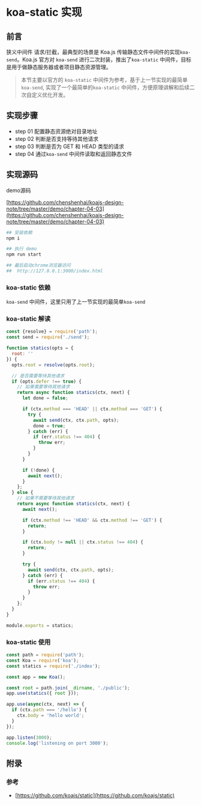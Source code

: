 # koa-static 实现

## 前言

狭义中间件 请求/拦截，最典型的场景是 Koa.js 传输静态文件中间件的实现`koa-send`。Koa.js 官方对 `koa-send` 进行二次封装，推出了`koa-static` 中间件，目标是用于做静态服务器或者项目静态资源管理。



> 本节主要以官方的 `koa-static` 中间件为参考，基于上一节实现的最简单`koa-send`, 实现了一个最简单的`koa-static` 中间件，方便原理讲解和后续二次自定义优化开发。



## 实现步骤

- step 01 配置静态资源绝对目录地址
- step 02 判断是否支持等待其他请求
- step 03 判断是否为 GET 和 HEAD 类型的请求
- step 04 通过`koa-send` 中间件读取和返回静态文件


## 实现源码

demo源码 

[https://github.com/chenshenhai/koajs-design-note/tree/master/demo/chapter-04-03](https://github.com/chenshenhai/koajs-design-note/tree/master/demo/chapter-04-03)

```sh
## 安装依赖
npm i

## 执行 demo
npm run start

## 最后启动chrome浏览器访问
##  http://127.0.0.1:3000/index.html
```

### koa-static 依赖

`koa-send` 中间件，这里只用了上一节实现的最简单`koa-send`

### koa-static 解读

```js
const {resolve} = require('path');
const send = require('./send');

function statics(opts = {
  root: ''
}) {
  opts.root = resolve(opts.root);

  // 是否需要等待其他请求
  if (opts.defer !== true) {
    // 如果需要等待其他请求
    return async function statics(ctx, next) {
      let done = false;

      if (ctx.method === 'HEAD' || ctx.method === 'GET') {
        try {
          await send(ctx, ctx.path, opts);
          done = true;
        } catch (err) {
          if (err.status !== 404) {
            throw err;
          }
        }
      }

      if (!done) {
        await next();
      }
    };
  } else {
    // 如果不需要等待其他请求
    return async function statics(ctx, next) {
      await next();

      if (ctx.method !== 'HEAD' && ctx.method !== 'GET') {
        return;
      }

      if (ctx.body != null || ctx.status !== 404) {
        return;
      }

      try {
        await send(ctx, ctx.path, opts);
      } catch (err) {
        if (err.status !== 404) {
          throw err;
        }
      }
    };
  }
}

module.exports = statics;

```

### koa-static 使用

```js
const path = require('path');
const Koa = require('koa');
const statics = require('./index');

const app = new Koa();

const root = path.join(__dirname, './public');
app.use(statics({ root }));

app.use(async(ctx, next) => {
  if (ctx.path === '/hello') {
    ctx.body = 'hello world';
  }
});

app.listen(3000);
console.log('listening on port 3000');

```


## 附录

### 参考

- [https://github.com/koajs/static](https://github.com/koajs/static)



